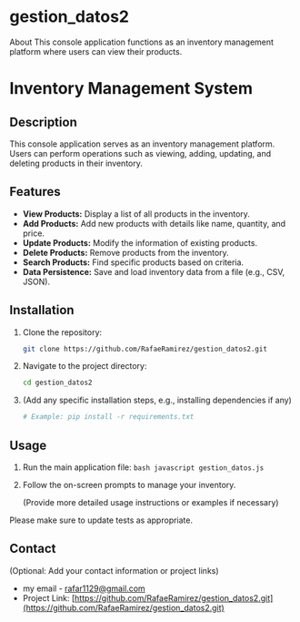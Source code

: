 # gestion_datos2

About This console application functions as an inventory management platform where users can view their products.

# Inventory Management System

## Description

This console application serves as an inventory management platform. Users can perform operations such as viewing, adding, updating, and deleting products in their inventory.

## Features

- **View Products:** Display a list of all products in the inventory.
- **Add Products:** Add new products with details like name, quantity, and price.
- **Update Products:** Modify the information of existing products.
- **Delete Products:** Remove products from the inventory.
- **Search Products:** Find specific products based on criteria.
- **Data Persistence:** Save and load inventory data from a file (e.g., CSV, JSON).

## Installation

1.  Clone the repository:
    ```bash
    git clone https://github.com/RafaeRamirez/gestion_datos2.git
    ```
2.  Navigate to the project directory:
    ```bash
    cd gestion_datos2
    ```
3.  (Add any specific installation steps, e.g., installing dependencies if any)
    ```bash
    # Example: pip install -r requirements.txt
    ```

## Usage

1.  Run the main application file:
    `bash
javascript
 gestion_datos.js
    `
2.  Follow the on-screen prompts to manage your inventory.

    (Provide more detailed usage instructions or examples if necessary)

Please make sure to update tests as appropriate.

## Contact

(Optional: Add your contact information or project links)

- my email - rafar1129@gmail.com
- Project Link: [https://github.com/RafaeRamirez/gestion_datos2.git](https://github.com/RafaeRamirez/gestion_datos2.git)

